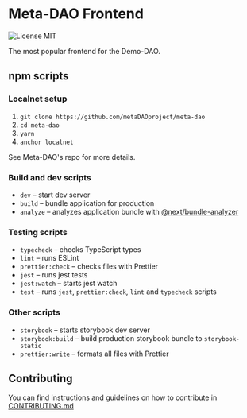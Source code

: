 # Meta-DAO Frontend

![License MIT](https://img.shields.io/badge/License-MIT-blue.svg)

The most popular frontend for the Demo-DAO.

## npm scripts

### Localnet setup

1. `git clone https://github.com/metaDAOproject/meta-dao`
2. `cd meta-dao`
3. `yarn`
4. `anchor localnet`

See Meta-DAO's repo for more details.

### Build and dev scripts

- `dev` – start dev server
- `build` – bundle application for production
- `analyze` – analyzes application bundle with [@next/bundle-analyzer](https://www.npmjs.com/package/@next/bundle-analyzer)

### Testing scripts

- `typecheck` – checks TypeScript types
- `lint` – runs ESLint
- `prettier:check` – checks files with Prettier
- `jest` – runs jest tests
- `jest:watch` – starts jest watch
- `test` – runs `jest`, `prettier:check`, `lint` and `typecheck` scripts

### Other scripts

- `storybook` – starts storybook dev server
- `storybook:build` – build production storybook bundle to `storybook-static`
- `prettier:write` – formats all files with Prettier

## Contributing

You can find instructions and guidelines on how to contribute in [CONTRIBUTING.md](/CONTRIBUTING.md)
